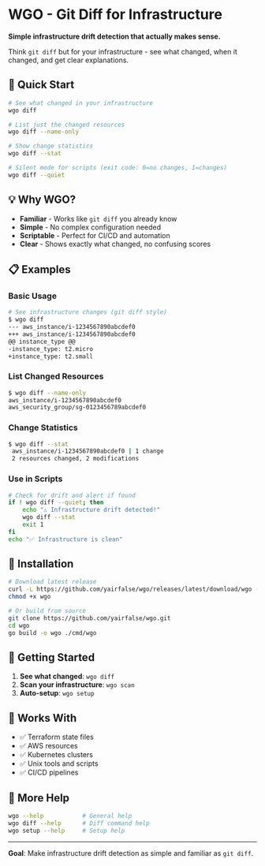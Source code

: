 # WGO - Git Diff for Infrastructure

**Simple infrastructure drift detection that actually makes sense.**

Think `git diff` but for your infrastructure - see what changed, when it changed, and get clear explanations.

## 🚀 Quick Start

```bash
# See what changed in your infrastructure
wgo diff

# List just the changed resources  
wgo diff --name-only

# Show change statistics
wgo diff --stat

# Silent mode for scripts (exit code: 0=no changes, 1=changes)
wgo diff --quiet
```

## 💡 Why WGO?

- **Familiar** - Works like `git diff` you already know
- **Simple** - No complex configuration needed
- **Scriptable** - Perfect for CI/CD and automation
- **Clear** - Shows exactly what changed, no confusing scores

## 📋 Examples

### Basic Usage
```bash
# See infrastructure changes (git diff style)
$ wgo diff
--- aws_instance/i-1234567890abcdef0
+++ aws_instance/i-1234567890abcdef0
@@ instance_type @@
-instance_type: t2.micro
+instance_type: t2.small
```

### List Changed Resources
```bash
$ wgo diff --name-only
aws_instance/i-1234567890abcdef0
aws_security_group/sg-0123456789abcdef0
```

### Change Statistics
```bash
$ wgo diff --stat
 aws_instance/i-1234567890abcdef0 | 1 change
 2 resources changed, 2 modifications
```

### Use in Scripts
```bash
# Check for drift and alert if found
if ! wgo diff --quiet; then
    echo "⚠️ Infrastructure drift detected!"
    wgo diff --stat
    exit 1
fi
echo "✅ Infrastructure is clean"
```

## 🔧 Installation

```bash
# Download latest release
curl -L https://github.com/yairfalse/wgo/releases/latest/download/wgo -o wgo
chmod +x wgo

# Or build from source
git clone https://github.com/yairfalse/wgo.git
cd wgo
go build -o wgo ./cmd/wgo
```

## 🎯 Getting Started

1. **See what changed**: `wgo diff`
2. **Scan your infrastructure**: `wgo scan` 
3. **Auto-setup**: `wgo setup`

## 🤝 Works With

- ✅ Terraform state files
- ✅ AWS resources
- ✅ Kubernetes clusters  
- ✅ Unix tools and scripts
- ✅ CI/CD pipelines

## 📖 More Help

```bash
wgo --help           # General help
wgo diff --help      # Diff command help
wgo setup --help     # Setup help
```

---

**Goal**: Make infrastructure drift detection as simple and familiar as `git diff`.